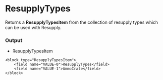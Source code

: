 # ResupplyTypes

Returns a **ResupplyTypesItem** from the collection of resupply types which can be used with Resupply.

### Output

-   ResupplyTypesItem

```blockly
<block type="ResupplyTypesItem">
    <field name="VALUE-0">ResupplyTypes</field>
    <field name="VALUE-1">AmmoCrate</field>
</block>
```
